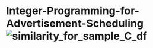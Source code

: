 # Integer-Programming-for-Advertisement-Scheduling![similarity_for_sample_C_df](https://github.com/Angel1116/Integer-Programming-for-Advertisement-Scheduling/assets/103301338/b5e04d72-2077-4c60-a6e8-22020f4d3a58)
